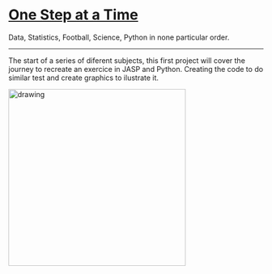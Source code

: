 # [One Step at a Time](https://aliwualk.github.io/One-Step-at-a-Time)

Data, Statistics, Football, Science, Python in none particular order.

- - -

The start of a series of diferent subjects, this first project will cover the journey to recreate an exercice in JASP and Python. Creating the code to do similar test and create graphics to ilustrate it.

<img src="Onstep2" alt="drawing" width="350"/>

